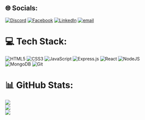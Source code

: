 
## 🌐 Socials:
[![Discord](https://img.shields.io/badge/Discord-%237289DA.svg?logo=discord&logoColor=white)](https://discord.gg/mohammed026140) [![Facebook](https://img.shields.io/badge/Facebook-%231877F2.svg?logo=Facebook&logoColor=white)](https://facebook.com/https://www.facebook.com/mohammad.alqerem.2025) [![LinkedIn](https://img.shields.io/badge/LinkedIn-%230077B5.svg?logo=linkedin&logoColor=white)](https://linkedin.com/in/www.linkedin.com/in/mohammed-alqerem-26b069303) [![email](https://img.shields.io/badge/Email-D14836?logo=gmail&logoColor=white)](mailto:mohammedalqerem422@gmail.com) 

# 💻 Tech Stack:
![HTML5](https://img.shields.io/badge/html5-%23E34F26.svg?style=for-the-badge&logo=html5&logoColor=white) ![CSS3](https://img.shields.io/badge/css3-%231572B6.svg?style=for-the-badge&logo=css3&logoColor=white) ![JavaScript](https://img.shields.io/badge/javascript-%23323330.svg?style=for-the-badge&logo=javascript&logoColor=%23F7DF1E) ![Express.js](https://img.shields.io/badge/express.js-%23404d59.svg?style=for-the-badge&logo=express&logoColor=%2361DAFB) ![React](https://img.shields.io/badge/react-%2320232a.svg?style=for-the-badge&logo=react&logoColor=%2361DAFB) ![NodeJS](https://img.shields.io/badge/node.js-6DA55F?style=for-the-badge&logo=node.js&logoColor=white) ![MongoDB](https://img.shields.io/badge/MongoDB-%234ea94b.svg?style=for-the-badge&logo=mongodb&logoColor=white) ![Git](https://img.shields.io/badge/git-%23F05033.svg?style=for-the-badge&logo=git&logoColor=white)
# 📊 GitHub Stats:
![](https://github-readme-stats.vercel.app/api?username=Mohammed-Alqererm&theme=dark&hide_border=true&include_all_commits=false&count_private=false)<br/>
![](https://nirzak-streak-stats.vercel.app/?user=Mohammed-Alqererm&theme=dark&hide_border=true)<br/>
![](https://github-readme-stats.vercel.app/api/top-langs/?username=Mohammed-Alqererm&theme=dark&hide_border=true&include_all_commits=false&count_private=false&layout=compact)

<!-- Proudly created with GPRM ( https://gprm.itsvg.in ) -->
